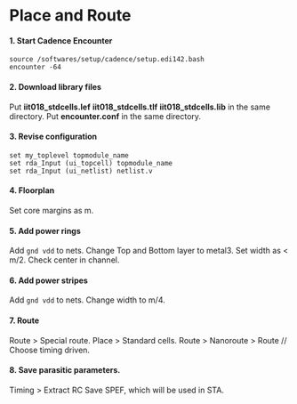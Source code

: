 # Place and Route

#### 1. Start Cadence Encounter

```
source /softwares/setup/cadence/setup.edi142.bash
encounter -64
```

#### 2. Download library files

Put **iit018_stdcells.lef** **iit018_stdcells.tlf** **iit018_stdcells.lib** in the same directory.
Put **encounter.conf** in the same directory.

#### 3. Revise configuration

```
set my_toplevel topmodule_name
set rda_Input (ui_topcell) topmodule_name
set rda_Input (ui_netlist) netlist.v
```

#### 4. Floorplan

Set core margins as m.

#### 5. Add power rings

Add ```gnd vdd``` to nets.
Change Top and Bottom layer to metal3.
Set width as < m/2. 
Check center in channel.

#### 6. Add power stripes

Add ```gnd vdd``` to nets.
Change width to m/4. 

#### 7. Route

Route > Special route. 
Place > Standard cells.
Route > Nanoroute > Route // Choose timing driven.

#### 8. Save parasitic parameters.

Timing > Extract RC
Save SPEF, which will be used in STA. 
